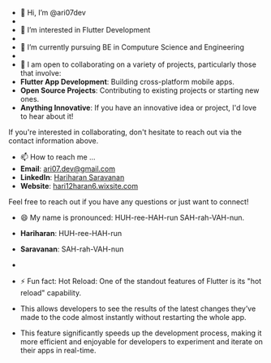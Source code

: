 - 👋 Hi, I’m @ari07dev
- 
- 👀 I’m interested in Flutter Development
- 
- 🌱 I’m currently pursuing BE in Computure Science and Engineering
- 
- 💞️ I am open to collaborating on a variety of projects, particularly those that involve:
- **Flutter App Development**: Building cross-platform mobile apps.
- **Open Source Projects**: Contributing to existing projects or starting new ones.
- **Anything Innovative**: If you have an innovative idea or project, I'd love to hear about it!

If you're interested in collaborating, don't hesitate to reach out via the contact information above.

- 📫 How to reach me ...
- **Email**: [ari07.dev@gmail.com](mailto:ari07.dev@gmail.com)
- **LinkedIn**: [Hariharan Saravanan](https://www.linkedin.com/in/hariharan-saravanan17/)
- **Website**: [hari12haran6.wixsite.com](https://hari12haran6.wixsite.com/hariharan-saravanan)

Feel free to reach out if you have any questions or just want to connect!

- 😄 My name is pronounced: HUH-ree-HAH-run SAH-rah-VAH-nun.

- **Hariharan**: HUH-ree-HAH-run
- **Saravanan**: SAH-rah-VAH-nun
- 
- ⚡ Fun fact: Hot Reload: One of the standout features of Flutter is its "hot reload" capability.
- This allows developers to see the results of the latest changes they’ve made to the code almost instantly without restarting the whole app.
- This feature significantly speeds up the development process, making it more efficient and enjoyable for developers to experiment and iterate on their apps in real-time.

<!---
ari07dev/ari07dev is a ✨ special ✨ repository because its `README.md` (this file) appears on your GitHub profile.
You can click the Preview link to take a look at your changes.
--->
